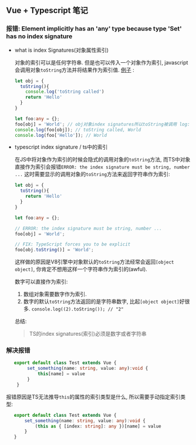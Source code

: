 ## Vue + Typescript 笔记

### 报错: Element implicitly has an 'any' type because type 'Set' has no index signature

- what is index Signatures(对象属性索引)

  对象的索引可以是任何字符串. 但是也可以传入一个对象作为索引, javascript会调用对象`toString`方法并将结果作为索引值. [例子](https://basarat.gitbooks.io/typescript/docs/types/index-signatures.html) : 

  ```ts
  let obj = {
    toString(){
      console.log('toString called')
      return 'Hello'
    }
  }
  
  let foo:any = {};
  foo[obj] = 'World'; // obj对象index signatures所以toString被调用 log: toString called
  console.log(foo[obj]); // toString called, World
  console.log(foo['Hello']); // World
  ```

- typescript index signature / ts中的索引

  在JS中将对象作为索引的时候会隐式的调用对象的`toString`方法, 而TS中对象直接作为索引会报错`ERROR: the index signature must be string, number ...` 这时需要显示的调用对象的`toString`方法来返回字符串作为索引: 

  ```ts
  let obj = {
    toString(){
      return 'Hello'
    }
  }
  
  let foo:any = {};
  
  // ERROR: the index signature must be string, number ...
  foo[obj] = 'World';
  
  // FIX: TypeScript forces you to be explicit
  foo[obj.toString()] = 'World';
  ```

  这样做的原因是V8引擎中对象默认的`toString`方法经常会返回`[object object]`, 你肯定不想用这样一个字符串作为索引的(awful).

  数字可以直接作为索引: 

   	1. 数组对象需要数字作为索引.
   	2. 数字的默认`toString`方法返回的是字符串数字, 比起`[object object]`好很多. `console.log((2).toString()); // "2"`

  总结: 

  > TS的index signatures(索引)必须是数字或者字符串





### 解决报错

```ts
   export default class Test extends Vue {
        set_something(name: string, value: any):void {
            this[name] = value
        }
    }
```

报错原因是TS无法推导`this`的属性的索引类型是什么, 所以需要手动指定索引类型: 

```ts
   export default class Test extends Vue {
       set_something(name: string, value: any):void {
           (this as { [index: string]: any })[name] = value
       }
   }
```

